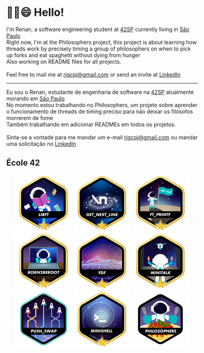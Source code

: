 # ✌🏼😄 Hello!
I'm Renan, a software engineering student at [42SP](https://www.42sp.org.br) currently living in [São Paulo](https://www.google.com/maps/place/42+São+Paulo/@-23.5573592,-46.6939831,17z/data=!3m1!4b1!4m5!3m4!1s0x94ce5743174fa059:0xca1cb13028d37358!8m2!3d-23.5573593!4d-46.6894931)
<br>Right now, I'm at the Philosophers project, this project is about learning how threads work by precisely timing a group of philosophers on when to pick up forks and eat spaghetti without dying from hunger
<br>Also working on README files for all projects.<br>
<br>Feel free to mail me at rigcpj@gmail.com or send an invite at [LinkedIn](https://www.linkedin.com/in/renanguillen/)<hr/>
Eu sou o Renan, estudante de engenharia de software na [42SP](https://www.42sp.org.br) atualmente morando em [São Paulo](https://www.google.com/maps/place/42+São+Paulo/@-23.5573592,-46.6939831,17z/data=!3m1!4b1!4m5!3m4!1s0x94ce5743174fa059:0xca1cb13028d37358!8m2!3d-23.5573593!4d-46.6894931)
<br>No momento estou trabalhando no Philosophers, um projeto sobre aprender o funcionamento de threads de timing preciso para não deixar os filósofos morrerem de fome
<br>Também trabalhando em adicionar READMEs em todos os projetos.<br>
<br>Sinta-se a vontade para me mandar um e-mail rigcpj@gmail.com ou mandar uma solicitação no [LinkedIn](https://www.linkedin.com/in/renanguillen/)

## École 42
<div align="center">

[![libft](https://github.com/renanguillen/renanguillen/blob/main/42_badges/libftm.png)](https://github.com/renanguillen/libft)
[![get_next_line](https://github.com/renanguillen/renanguillen/blob/main/42_badges/get_next_linem.png)](https://github.com/renanguillen/get_next_line)
[![printf](https://github.com/renanguillen/renanguillen/blob/main/42_badges/ft_printfm.png)](https://github.com/renanguillen/printf)
[![born2beroot](https://github.com/renanguillen/renanguillen/blob/main/42_badges/born2berootm.png)](#)
[![fdf_wireframe_model](https://github.com/renanguillen/renanguillen/blob/main/42_badges/fdfm.png)](https://github.com/renanguillen/fdf_wireframe_model)
[![minitalk](https://github.com/renanguillen/renanguillen/blob/main/42_badges/minitalkm.png)](https://github.com/renanguillen/minitalk)
[![push_swap](https://github.com/renanguillen/renanguillen/blob/main/42_badges/push_swape.png)](https://github.com/renanguillen/push_swap)
[![minishell](https://github.com/renanguillen/renanguillen/blob/main/42_badges/minishellm.png)](https://github.com/renanguillen/minishell)
[![minishell](https://github.com/renanguillen/renanguillen/blob/main/42_badges/philosophersn.png)](https://github.com/renanguillen/philosophers)

</div>

